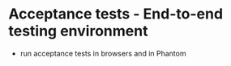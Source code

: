 # Acceptance tests - End-to-end testing environment

* run acceptance tests in browsers and in Phantom
